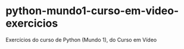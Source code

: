 # python-mundo1-curso-em-video-exercicios
Exercícios do curso de Python (Mundo 1), do Curso em Vídeo
